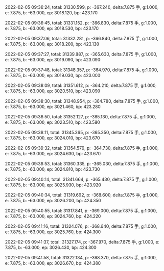 2022-02-05 09:36:24, total: 31330.599, p: -367.240, delta:7.875 手, g:1.000, e: 7.875, b: -63.000, ep: 3018.120, bp: 423.170

2022-02-05 09:36:45, total: 31331.152, p: -366.830, delta:7.875 手, g:1.000, e: 7.875, b: -63.000, ep: 3018.530, bp: 423.170

2022-02-05 09:37:06, total: 31332.281, p: -366.840, delta:7.875 手, g:1.000, e: 7.875, b: -63.000, ep: 3018.200, bp: 423.130

2022-02-05 09:37:27, total: 31339.887, p: -365.630, delta:7.875 手, g:1.000, e: 7.875, b: -63.000, ep: 3019.090, bp: 423.090

2022-02-05 09:37:48, total: 31348.357, p: -364.970, delta:7.875 手, g:1.000, e: 7.875, b: -63.000, ep: 3019.030, bp: 423.000

2022-02-05 09:38:09, total: 31351.612, p: -364.210, delta:7.875 手, g:1.000, e: 7.875, b: -63.000, ep: 3020.510, bp: 423.090

2022-02-05 09:38:30, total: 31348.954, p: -364.780, delta:7.875 手, g:1.000, e: 7.875, b: -63.000, ep: 3021.460, bp: 423.280

2022-02-05 09:38:50, total: 31352.127, p: -365.130, delta:7.875 手, g:1.000, e: 7.875, b: -63.000, ep: 3023.510, bp: 423.580

2022-02-05 09:39:11, total: 31345.365, p: -365.350, delta:7.875 手, g:1.000, e: 7.875, b: -63.000, ep: 3024.010, bp: 423.670

2022-02-05 09:39:32, total: 31354.579, p: -364.730, delta:7.875 手, g:1.000, e: 7.875, b: -63.000, ep: 3024.630, bp: 423.670

2022-02-05 09:39:53, total: 31360.335, p: -365.030, delta:7.875 手, g:1.000, e: 7.875, b: -63.000, ep: 3024.810, bp: 423.730

2022-02-05 09:40:14, total: 31341.664, p: -365.430, delta:7.875 手, g:1.000, e: 7.875, b: -63.000, ep: 3025.930, bp: 423.920

2022-02-05 09:40:34, total: 31319.692, p: -368.600, delta:7.875 手, g:1.000, e: 7.875, b: -63.000, ep: 3026.200, bp: 424.350

2022-02-05 09:40:55, total: 31317.841, p: -369.000, delta:7.875 手, g:1.000, e: 7.875, b: -63.000, ep: 3024.760, bp: 424.220

2022-02-05 09:41:16, total: 31324.076, p: -368.640, delta:7.875 手, g:1.000, e: 7.875, b: -63.000, ep: 3025.760, bp: 424.300

2022-02-05 09:41:37, total: 31327.174, p: -367.970, delta:7.875 手, g:1.000, e: 7.875, b: -63.000, ep: 3026.430, bp: 424.300

2022-02-05 09:41:58, total: 31322.134, p: -368.370, delta:7.875 手, g:1.000, e: 7.875, b: -63.000, ep: 3026.670, bp: 424.380